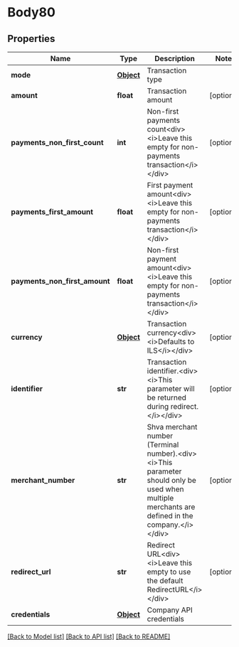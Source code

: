 # Body80

## Properties
Name | Type | Description | Notes
------------ | ------------- | ------------- | -------------
**mode** | [**Object**](Object.md) | Transaction type | 
**amount** | **float** | Transaction amount | [optional] 
**payments_non_first_count** | **int** | Non-first payments count&lt;div&gt;&lt;i&gt;Leave this empty for non-payments transaction&lt;/i&gt;&lt;/div&gt; | [optional] 
**payments_first_amount** | **float** | First payment amount&lt;div&gt;&lt;i&gt;Leave this empty for non-payments transaction&lt;/i&gt;&lt;/div&gt; | [optional] 
**payments_non_first_amount** | **float** | Non-first payment amount&lt;div&gt;&lt;i&gt;Leave this empty for non-payments transaction&lt;/i&gt;&lt;/div&gt; | [optional] 
**currency** | [**Object**](Object.md) | Transaction currency&lt;div&gt;&lt;i&gt;Defaults to ILS&lt;/i&gt;&lt;/div&gt; | [optional] 
**identifier** | **str** | Transaction identifier.&lt;div&gt;&lt;i&gt;This parameter will be returned during redirect.&lt;/i&gt;&lt;/div&gt; | [optional] 
**merchant_number** | **str** | Shva merchant number (Terminal number).&lt;div&gt;&lt;i&gt;This parameter should only be used when multiple merchants are defined in the company.&lt;/i&gt;&lt;/div&gt; | [optional] 
**redirect_url** | **str** | Redirect URL&lt;div&gt;&lt;i&gt;Leave this empty to use the default RedirectURL&lt;/i&gt;&lt;/div&gt; | [optional] 
**credentials** | [**Object**](Object.md) | Company API credentials | 

[[Back to Model list]](../README.md#documentation-for-models) [[Back to API list]](../README.md#documentation-for-api-endpoints) [[Back to README]](../README.md)

